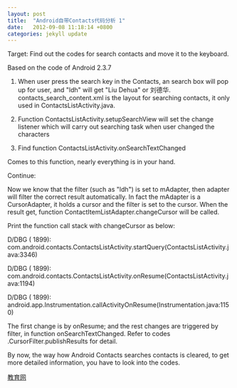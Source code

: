 ```yaml
---
layout: post
title:  "Android自带Contacts代码分析 1"
date:   2012-09-08 11:18:14 +0800
categories: jekyll update
---
```

Target: Find out the codes for search contacts and move it to the keyboard.

Based on the code of Android 2.3.7

1. When user press the search key in the Contacts, an search box will pop up for user, and "ldh" will get "Liu Dehua" or 刘德华. contacts_search_content.xml is the layout for searching contacts, it only used in ContactsListActivity.java.

2. Function ContactsListActivity.setupSearchView will set the change listener which will carry out searching task when user changed the characters

3. Find function ContactsListActivity.onSearchTextChanged

Comes to this function, nearly everything is in your hand.

Continue:

Now we know that the filter (such as "ldh") is set to mAdapter, then adapter will filter the correct result automatically. In fact the mAdapter is a CursorAdapter, it holds a cursor and the filter is set to the cursor. When the result get, function ContactItemListAdapter.changeCursor will be called.

Print the function call stack with changeCursor as below:

D/DBG ( 1899): com.android.contacts.ContactsListActivity.startQuery(ContactsListActivity.java:3346)

D/DBG ( 1899): com.android.contacts.ContactsListActivity.onResume(ContactsListActivity.java:1194)

D/DBG ( 1899): android.app.Instrumentation.callActivityOnResume(Instrumentation.java:1150)

The first change is by onResume; and the rest changes are triggered by filter, in function onSearchTextChanged. Refer to codes .CursorFilter.publishResults for detail.

By now, the way how Android Contacts searches contacts is cleared, to get more detailed information, you have to look into the codes.

[教育网][教育网]

[教育网]:http://teacher.edu.cn/pc/article/201209/555758.html
